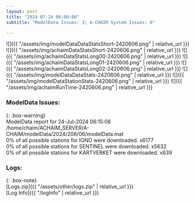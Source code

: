 ```yaml
---
layout: post
title: "2024-07-24 06:00:00"
subtitle: "ModelData Issues: 3; A-CHAIM System Issues: 0"

---
```


![]({{ "/assets/img/modelDataDataStatsShort-2420606.png" | relative_url }})
![]({{ "/assets/img/achaimDataStatsShort-2420606.png" | relative_url }})
![]({{ "/assets/img/achaimDataStatsLong00-2420606.png" | relative_url }})
![]({{ "/assets/img/achaimDataStatsLong01-2420606.png" | relative_url }})
![]({{ "/assets/img/achaimDataStatsLong02-2420606.png" | relative_url }})
![]({{ "/assets/img/modelDataDataStats-2420606.png" | relative_url }})
![]({{ "/assets/img/modelDataStationStats-2420606.png" | relative_url }})
![]({{ "/assets/img/achaimRunTime-2420606.png" | relative_url }})


### ModelData Issues:  
  
{: .box-warning}  
 ModelData report for 24-Jul-2024 06:15:08   
 /home/chaim/ACHAIM_SERVER/A-CHAIM/modelData/2024/206/06/modelData.mat   
 0% of all possible stations for IONO were downloaded. x6177   
 0% of all possible stations for SENTINEL were downloaded. x5632   
 0% of all possible stations for KARTVERKET were downloaded. x639   
  


### Logs:  
  
{: .box-note}  
[Logs.zip]({{ "/assets/other/logs.zip" | relative_url }})  
[Log Info]({{ "/logInfo" | relative_url }})  
